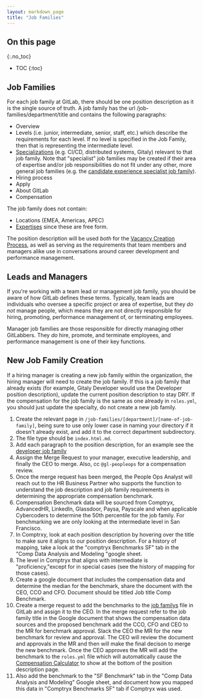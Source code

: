 ```yaml
---
layout: markdown_page
title: "Job Families"
---
```


## On this page
{:.no_toc}

- TOC
{:toc}

## Job Families

For each job family at GitLab, there should be one position description as it is the single source of truth. A job family has the url /job-families/department/title and contains the following paragraphs:

- Overview
- Levels (i.e. junior, intermediate, senior, staff, etc.) which describe the requirements for each level. If no level is specified in the Job Family, then that is representing the intermediate level.
- [Specializations](/job-families/specialist) (e.g. CI/CD, distributed systems, Gitaly) relevant to that job family. Note that "specialist" job families may be created if their area of expertise and/or job responsibilities do not fit under any other, more general job families (e.g. the [candidate experience specialist job family](/job-families/people-ops/candidate-experience-specialist/)).
- Hiring process
- Apply
- About GitLab
- Compensation

The job family does not contain:

- Locations (EMEA, Americas, APEC)
- [Expertises](/team/structure/#expert) since these are free form.

The position description will be used _both_ for the [Vacancy Creation Process](/handbook/hiring/vacancies/#vacancy-creation-process), as well as serving as the requirements that team members and managers alike use in conversations around career development and performance management.

## Leads and Managers

If you're working with a team lead or management job family, you should be aware of how GitLab defines these terms. Typically, team leads are individuals who oversee a specific project or area of expertise, but they *do not* manage people, which means they are not directly responsible for hiring, promoting, performance management of, or terminating employees.

Manager job families are those responsible for directly managing other GitLabbers. They *do* hire, promote, and terminate employees, and performance management is one of their key functions.

## New Job Family Creation

If a hiring manager is creating a new job family within the organization, the hiring manager will need to create the job family. If this is a job family that already exists (for example, Gitaly Developer would use the Developer position description), update the current position description to stay DRY. If the compensation for the job family is the same as one already in `roles.yml`, you should just update the specialty, do not create a new job family.

1. Create the relevant page in `/job-families/[department]/[name-of-job-family]`, being sure to use only lower case in naming your directory if it doesn't already exist, and add it to the correct department subdirectory.
1. The file type should be `index.html.md`.
1. Add each paragraph to the position description, for an example see the [developer job family](/job-families/engineering/developer)
1. Assign the Merge Request to your manager, executive leadership, and finally the CEO to merge. Also, cc `@gl-peopleops` for a compensation review.
1. Once the merge request has been merged, the People Ops Analyst will reach out to the HR Business Partner who supports the function to understand the job description and job family requirements in determining the appropriate compensation benchmark.  
2. Compensation Benchmark data will be sourced from Comptryx, AdvancedHR, LinkedIn, Glassdoor, Paysa, Payscale and when applicable Cybercoders to determine the 50th percentile for the job family.  For benchmarking we are only looking at the intermediate level in San Francisco.
3. In Comptrxy, look at each position description by hovering over the title to make sure it aligns to our position description.  For a history of mapping, take a look at the "comptryx Benchmarks SF" tab in the "Comp Data Analysis and Modeling "google sheet.
4. The level in Comptryx that aligns with intermediate is "proficiency,"except for in special cases (see the history of mapping for those cases).
5. Create a google document that includes the compensation data and determine the median for the benchmark, share the document with the CEO, CCO and CFO. Document should be titled Job title Comp Benchmark.
6. Create a merge request to add the benchmarks to the [job familys](https://gitlab.com/gitlab-com/www-gitlab-com/blob/master/data/roles.yml) file in GitLab and assign it to the CEO.  In the merge request refer to the job family title in the Google document that shows the compensation data sources and the proposed benchmark add the CCO, CFO and CEO to the MR for benchmark approval. Slack the CEO the MR for the new benchmark for review and approval.  The CEO will review the document and approvals in the MR and then will make the final decison to merge the new benchmark. Once the CEO approves the MR will add the benchmark to the `roles.yml` file which will automatically cause the [Compensation Calculator](/handbook/people-operations/global-compensation) to show at the bottom of the position description page.
7. Also add the benchmark to the "SF Benchmark" tab in the "Comp Data Analysis and Modeling" Google sheet, and document how you mapped this data in "Comptryx Benchmarks SF" tab if Comptryx was used.
